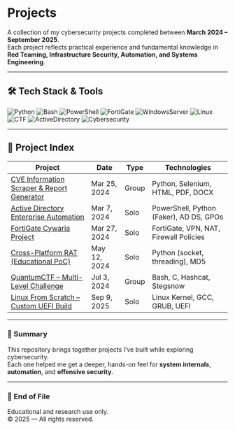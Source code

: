 # Projects

A collection of my cybersecurity projects completed between **March 2024 – September 2025**.  
Each project reflects practical experience and fundamental knowledge in **Red Teaming, Infrastructure Security, Automation, and Systems Engineering**.


---

## 🛠 Tech Stack & Tools

![Python](https://img.shields.io/badge/Python-3.12-blue)
![Bash](https://img.shields.io/badge/Bash-Scripting-green)
![PowerShell](https://img.shields.io/badge/PowerShell-Automation-blue)
![FortiGate](https://img.shields.io/badge/Fortinet-FortiGate-orange)
![WindowsServer](https://img.shields.io/badge/Windows-Server%202019-lightgrey)
![Linux](https://img.shields.io/badge/Linux-Kernel-red)
![CTF](https://img.shields.io/badge/CTF-Design-yellow)
![ActiveDirectory](https://img.shields.io/badge/Active--Directory-Automation-purple)
![Cybersecurity](https://img.shields.io/badge/Cybersecurity-Operations-black)

---

## 📂 Project Index

| Project | Date | Type | Technologies |
|----------|------|------|---------------|
| [CVE Information Scraper & Report Generator](./CVE-Scraper/README.md) | Mar 25, 2024 | Group | Python, Selenium, HTML, PDF, DOCX |
| [Active Directory Enterprise Automation](./AD-Automation/README.md) | Mar 7, 2024 | Solo | PowerShell, Python (Faker), AD DS, GPOs |
| [FortiGate Cywaria Project](./FortiGate-Cywaria/README.md) | Mar 27, 2024 | Solo | FortiGate, VPN, NAT, Firewall Policies |
| [Cross-Platform RAT (Educational PoC)](C2/README.md) | May 12, 2024 | Solo | Python (socket, threading), MD5 |
| [QuantumCTF – Multi-Level Challenge](./QuantumCTF/README.md) | Jul 3, 2024 | Group | Bash, C, Hashcat, Stegsnow |
| [Linux From Scratch – Custom UEFI Build](./Linux-From-Scratch/README.md) | Sep 9, 2025 | Solo | Linux Kernel, GCC, GRUB, UEFI |

---

### 🧩 Summary
This repository brings together projects I’ve built while exploring cybersecurity.  
Each one helped me get a deeper, hands-on feel for **system internals**, **automation**, and **offensive security**.

---

### 📘 End of File
Educational and research use only.  
© 2025 — All rights reserved.
